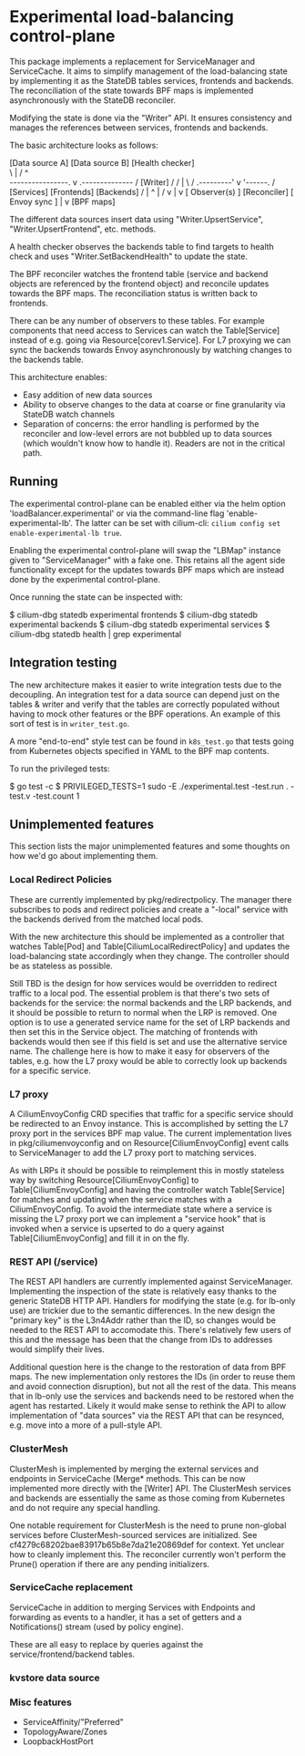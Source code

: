 # Experimental load-balancing control-plane

This package implements a replacement for ServiceManager and ServiceCache. It aims to simplify
management of the load-balancing state by implementing it as the StateDB tables services, frontends
and backends. The reconciliation of the state towards BPF maps is implemented asynchronously with the
StateDB reconciler. 

Modifying the state is done via the "Writer" API. It ensures consistency and manages the references between
services, frontends and backends.

The basic architecture looks as follows:

  [Data source A]       [Data source B]      [Health checker]    
        \                     |                  /   ^     
         ----------------.    v   .--------------   /
                          [Writer]                 /
                         /    |   \               /
              .---------'     v    '------.      /
         [Services]      [Frontends]    [Backends]
          /                  | ^              |
         /                   v |              v
    [ Observer(s) ]      [Reconciler]    [ Envoy sync ]
                              |
                              v
                          [BPF maps]

The different data sources insert data using "Writer.UpsertService", "Writer.UpsertFrontend", etc. methods.

A health checker observes the backends table to find targets to health check and uses
"Writer.SetBackendHealth" to update the state.

The BPF reconciler watches the frontend table (service and backend objects are referenced by
the frontend object) and reconcile updates towards the BPF maps. The reconciliation status is
written back to frontends.

There can be any number of observers to these tables. For example components that need access
to Services can watch the Table[Service] instead of e.g. going via Resource[corev1.Service].
For L7 proxying we can sync the backends towards Envoy asynchronously by watching changes to
the backends table.

This architecture enables: 
- Easy addition of new data sources 
- Ability to observe changes to the data at coarse or fine granularity via StateDB watch channels
- Separation of concerns: the error handling is performed by the reconciler and low-level errors are
  not bubbled up to data sources (which wouldn't know how to handle it). Readers are not in the
  critical path.

## Running

The experimental control-plane can be enabled either via the helm option
'loadBalancer.experimental' or via the command-line flag 'enable-experimental-lb'. The latter
can be set with cilium-cli: `cilium config set enable-experimental-lb true`.

Enabling the experimental control-plane will swap the "LBMap" instance given to "ServiceManager"
with a fake one. This retains all the agent side functionality except for the updates towards
BPF maps which are instead done by the experimental control-plane.

Once running the state can be inspected with:

  $ cilium-dbg statedb experimental frontends
  $ cilium-dbg statedb experimental backends
  $ cilium-dbg statedb experimental services
  $ cilium-dbg statedb health | grep experimental

## Integration testing

The new architecture makes it easier to write integration tests due to the decoupling. An
integration test for a data source can depend just on the tables & writer and verify that the
tables are correctly populated without having to mock other features or the BPF operations. An
example of this sort of test is in `writer_test.go`.

A more "end-to-end" style test can be found in `k8s_test.go` that tests going from Kubernetes
objects specified in YAML to the BPF map contents.

To run the privileged tests:

  $ go test -c
  $ PRIVILEGED_TESTS=1 sudo -E ./experimental.test -test.run . -test.v -test.count 1

## Unimplemented features

This section lists the major unimplemented features and some thoughts on how we'd go about
implementing them.

### Local Redirect Policies

These are currently implemented by pkg/redirectpolicy. The manager there subscribes to pods
and redirect policies and create a "-local" service with the backends derived from the matched
local pods.

With the new architecture this should be implemented as a controller that watches Table[Pod]
and Table[CiliumLocalRedirectPolicy] and updates the load-balancing state accordingly when
they change.  The controller should be as stateless as possible.

Still TBD is the design for how services would be overridden to redirect traffic to a local pod.
The essential problem is that there's two sets of backends for the service: the normal backends
and the LRP backends, and it should be possible to return to normal when the LRP is removed.
One option is to use a generated service name for the set of LRP backends and then set this in
the Service object.  The matching of frontends with backends would then see if this field is
set and use the alternative service name. The challenge here is how to make it easy for observers
of the tables, e.g. how the L7 proxy would be able to correctly look up backends for a specific
service.

### L7 proxy

A CiliumEnvoyConfig CRD specifies that traffic for a specific service should be redirected to
an Envoy instance. This is accomplished by setting the L7 proxy port in the services BPF map
value. The current implementation lives in pkg/ciliumenvoyconfig and on Resource[CiliumEnvoyConfig]
event calls to ServiceManager to add the L7 proxy port to matching services.

As with LRPs it should be possible to reimplement this in mostly stateless way by switching
Resource[CiliumEnvoyConfig] to Table[CiliumEnvoyConfig] and having the controller watch
Table[Service] for matches and updating when the service matches with a CiliumEnvoyConfig. To avoid
the intermediate state where a service is missing the L7 proxy port we can implement a "service
hook" that is invoked when a service is upserted to do a query against Table[CiliumEnvoyConfig]
and fill it in on the fly.

### REST API (/service)

The REST API handlers are currently implemented against ServiceManager. Implementing the inspection
of the state is relatively easy thanks to the generic StateDB HTTP API. Handlers for modifying the
state (e.g. for lb-only use) are trickier due to the semantic differences. In the new design the
"primary key" is the L3n4Addr rather than the ID, so changes would be needed to the REST API to
accomodate this. There's relatively few users of this and the message has been that the change from
IDs to addresses would simplify their lives.

Additional question here is the change to the restoration of data from BPF maps. The new implementation
only restores the IDs (in order to reuse them and avoid connection disruption), but not all the rest of
the data. This means that in lb-only use the services and backends need to be restored when the agent has
restarted. Likely it would make sense to rethink the API to allow implementation of "data sources" via
the REST API that can be resynced, e.g. move into a more of a pull-style API.

### ClusterMesh

ClusterMesh is implemented by merging the external services and endpoints in ServiceCache
(Merge* methods. This can be now implemented more directly with the [Writer] API. The 
ClusterMesh services and backends are essentially the same as those coming from Kubernetes
and do not require any special handling.

One notable requirement for ClusterMesh is the need to prune non-global services before
ClusterMesh-sourced services are initialized. See cf4279c68202bae83917b65b8e7da21e20869def
for context. Yet unclear how to cleanly implement this. The reconciler currently won't
perform the Prune() operation if there are any pending initializers.

### ServiceCache replacement

ServiceCache in addition to merging Services with Endpoints and forwarding as events to a
handler, it has a set of getters and a Notifications() stream (used by policy engine).

These are all easy to replace by queries against the service/frontend/backend tables.

### kvstore data source

### Misc features

- ServiceAffinity/"Preferred"
- TopologyAware/Zones
- LoopbackHostPort
